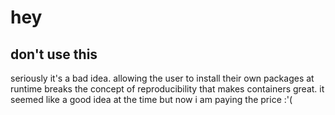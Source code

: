 # hey

## don't use this

seriously it's a bad idea. allowing the user to install their own packages at runtime breaks the concept of reproducibility that makes containers great. it seemed like a good idea at the time but now i am paying the price :'(
